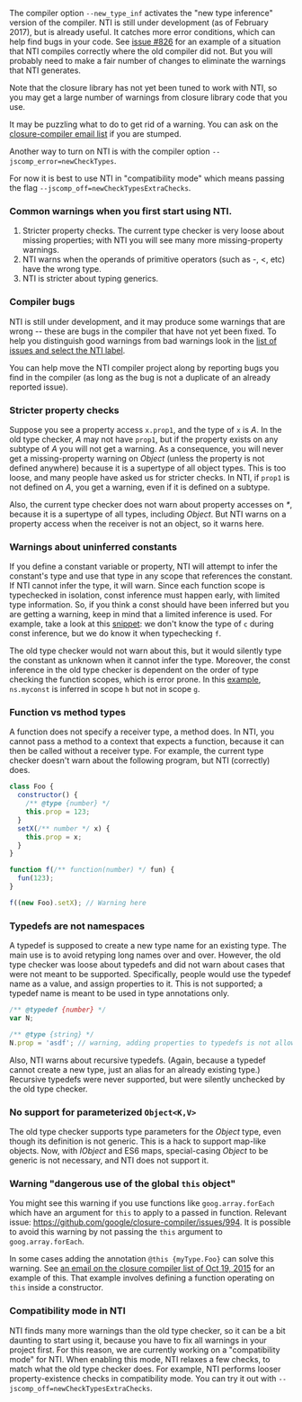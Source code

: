 The compiler option `--new_type_inf` activates the "new type inference" version of the compiler.  NTI is still under development (as of February 2017), but is already useful.  It catches more error conditions, which can help find bugs in your code.  See [issue #826](https://github.com/google/closure-compiler/issues/826) for an example of a situation that NTI compiles correctly where the old compiler did not. But you will probably need to make a fair number of changes to eliminate the warnings that NTI generates.

Note that the closure library has not yet been tuned to work with NTI, so you may get a large number of warnings  from closure library code that you use.  

It may be puzzling what to do to get rid of a warning.  You can ask on the [closure-compiler email list](https://groups.google.com/forum/#!forum/closure-compiler-discuss) if you are stumped.

Another way to turn on NTI is with the compiler option `--jscomp_error=newCheckTypes`.

For now it is best to use NTI in "compatibility mode" which means passing the flag `--jscomp_off=newCheckTypesExtraChecks`.

### Common warnings when you first start using NTI.

1. Stricter property checks. The current type checker is very loose about missing properties; with NTI you will see many more missing-property warnings.
2. NTI warns when the operands of primitive operators (such as -, <, etc) have the wrong type.
3. NTI is stricter about typing generics.

### Compiler bugs

NTI is still under development, and it may produce some warnings that are wrong -- these are bugs in the compiler that have not yet been fixed. To help you distinguish good warnings from bad warnings look in the [list of issues and select the NTI label](https://github.com/google/closure-compiler/issues?q=is%3Aopen+is%3Aissue+label%3ANTI).  

You can help move the NTI compiler project along by reporting bugs you find in the compiler (as long as the bug is not a duplicate of an already reported issue).

### Stricter property checks

Suppose you see a property access `x.prop1`, and the type of `x` is *A*. In the old type checker, *A* may not have `prop1`, but if the property exists on any subtype of *A* you will not get a warning. As a consequence, you will never get a missing-property warning on *Object* (unless the property is not defined anywhere) because it is a supertype of all object types. This is too loose, and many people have asked us for stricter checks. In NTI, if `prop1` is not defined on *A*, you get a warning, even if it is defined on a subtype.

Also, the current type checker does not warn about property accesses on _*_, because it is a supertype of all types, including *Object*. But NTI warns on a property access when the receiver is not an object, so it warns here.

### Warnings about uninferred constants

If you define a constant variable or property, NTI will attempt to infer the constant's type and use that type in any scope that references the constant. If NTI cannot infer the type, it will warn. Since each function scope is typechecked in isolation, const inference must happen early, with limited type information. So, if you think a const should have been inferred but you are getting a warning, keep in mind that a limited inference is used. For example, take a look at this [snippet](https://closure-compiler-debugger.appspot.com/#input0%3Dfunction%2520f()%2520%257B%250A%2520%2520var%2520x%2520%253D%2520123%253B%250A%2520%2520%252F**%2520%2540const%2520*%252F%250A%2520%2520var%2520c%2520%253D%2520x%253B%250A%2520%2520var%2520%252F**%2520string%2520*%252F%2520s%2520%253D%2520c%253B%250A%2520%2520return%2520function%2520()%2520%257B%2520return%2520c%253B%2520%257D%250A%257D%26input1%26conformanceConfig%26externs%26refasterjs-template%26includeDefaultExterns%3D1%26CHECK_SYMBOLS%3D1%26CHECK_TYPES%3D1%26CHECK_TYPES_NEW_INFERENCE%3D1%26CLOSURE_PASS%3D1%26LANG_IN_IS_ES6%3D1%26MISSING_PROPERTIES%3D1%26PRESERVE_TYPE_ANNOTATIONS%3D1%26PRETTY_PRINT%3D1%26TRANSPILE%3D1):
we don't know the type of `c` during const inference, but we do know it when typechecking `f`.

The old type checker would not warn about this, but it would silently type the constant as unknown when it cannot infer the type. Moreover, the const inference in the old type checker is dependent on the order of type checking the function scopes, which is error prone. In this [example](https://closure-compiler-debugger.appspot.com/#input0%3D%252F**%2520%2540const%2520*%252F%250Avar%2520ns%2520%253D%2520%257B%257D%253B%250A%250Afunction%2520g()%2520%257B%250A%2520%2520var%2520%252F**%2520null%2520*%252F%2520n1%2520%253D%2520ns.myconst%253B%250A%257D%250A%250Afunction%2520f()%2520%257B%250A%2520%2520%252F**%2520%2540constructor%2520*%252F%250A%2520%2520ns.Foo%2520%253D%2520function()%2520%257B%257D%253B%250A%250A%2520%2520%252F**%2520%2540const%2520*%252F%250A%2520%2520ns.myconst%2520%253D%2520goog.asserts.assert(new%2520ns.Foo)%253B%250A%257D%250A%250Afunction%2520h()%2520%257B%250A%2520%2520var%2520%252F**%2520null%2520*%252F%2520n2%2520%253D%2520ns.myconst%253B%250A%257D%26input1%26conformanceConfig%26externs%3Dvar%2520goog%253B%250Agoog.asserts%253B%250Agoog.asserts.assert%253B%26refasterjs-template%26includeDefaultExterns%3D1%26CHECK_SYMBOLS%3D1%26CHECK_TYPES%3D1%26CLOSURE_PASS%3D1%26LANG_IN_IS_ES6%3D1%26MISSING_PROPERTIES%3D1%26PRESERVE_TYPE_ANNOTATIONS%3D1%26PRETTY_PRINT%3D1%26TRANSPILE%3D1),
`ns.myconst` is inferred in scope `h` but not in scope `g`.

### Function vs method types

A function does not specify a receiver type, a method does. In NTI, you cannot pass a method to a context that expects a function, because it can then be called without a receiver type. For example, the current type checker doesn't warn about the following program, but NTI (correctly) does.

```js
class Foo {
  constructor() {
    /** @type {number} */
    this.prop = 123;
  }
  setX(/** number */ x) {
    this.prop = x;
  }
}

function f(/** function(number) */ fun) {
  fun(123);
}

f((new Foo).setX); // Warning here
```

### Typedefs are not namespaces

A typedef is supposed to create a new type name for an existing type. The main use is to avoid retyping long names over and over. However, the old type checker was loose about typedefs and did not warn about cases that were not meant to be supported. Specifically, people would use the typedef name as a value, and assign properties to it. This is not supported; a typedef name is meant to be used in type annotations only.

```js
/** @typedef {number} */
var N;

/** @type {string} */
N.prop = 'asdf'; // warning, adding properties to typedefs is not allowed.
```

Also, NTI warns about recursive typedefs. (Again, because a typedef cannot create a new type, just an alias for an already existing type.) Recursive typedefs were never supported, but were silently unchecked by the old type checker.

### No support for parameterized `Object<K,V>`

The old type checker supports type parameters for the *Object* type, even though its definition is not generic. This is a hack to support map-like objects. Now, with *IObject* and ES6 maps, special-casing *Object* to be generic is not necessary, and NTI does not support it.

### Warning "dangerous use of the global `this` object"

You might see this warning if you use functions like `goog.array.forEach` which have an argument for `this` to apply to a passed in function.  Relevant issue: <https://github.com/google/closure-compiler/issues/994>. It is possible to avoid this warning by not passing the `this` argument to `goog.array.forEach`.

In some cases adding the annotation `@this {myType.Foo}` can solve this warning. See [an email on the closure compiler list of Oct 19, 2015](https://groups.google.com/d/msg/closure-compiler-discuss/22FsLdUCWbs/t1dq0-nWAgAJ) for an example of this.  That example involves defining a function operating on `this` inside a constructor.

### Compatibility mode in NTI

NTI finds many more warnings than the old type checker, so it can be a bit daunting to start using it, because you have to fix all warnings in your project first. For this reason, we are currently working on a "compatibility mode" for NTI. When enabling this mode, NTI relaxes a few checks, to match what the old type checker does. For example, NTI performs looser property-existence checks in compatibility mode. You can try it out with `--jscomp_off=newCheckTypesExtraChecks`.
